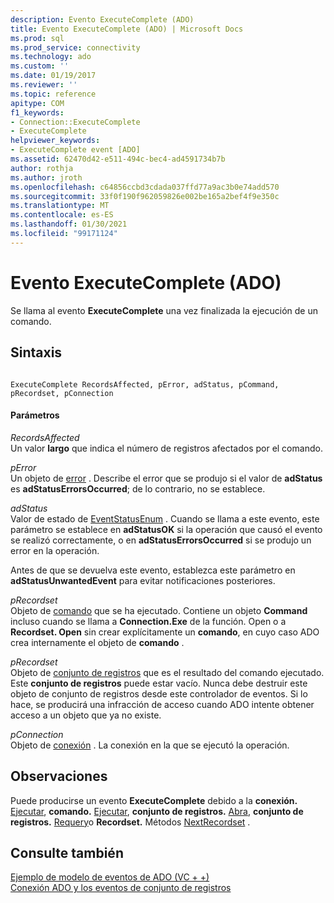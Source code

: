```yaml
---
description: Evento ExecuteComplete (ADO)
title: Evento ExecuteComplete (ADO) | Microsoft Docs
ms.prod: sql
ms.prod_service: connectivity
ms.technology: ado
ms.custom: ''
ms.date: 01/19/2017
ms.reviewer: ''
ms.topic: reference
apitype: COM
f1_keywords:
- Connection::ExecuteComplete
- ExecuteComplete
helpviewer_keywords:
- ExecuteComplete event [ADO]
ms.assetid: 62470d42-e511-494c-bec4-ad4591734b7b
author: rothja
ms.author: jroth
ms.openlocfilehash: c64856ccbd3cdada037ffd77a9ac3b0e74add570
ms.sourcegitcommit: 33f0f190f962059826e002be165a2bef4f9e350c
ms.translationtype: MT
ms.contentlocale: es-ES
ms.lasthandoff: 01/30/2021
ms.locfileid: "99171124"
---
```

# <a name="executecomplete-event-ado"></a>Evento ExecuteComplete (ADO)
Se llama al evento **ExecuteComplete** una vez finalizada la ejecución de un comando.  
  
## <a name="syntax"></a>Sintaxis  
  
```  
  
ExecuteComplete RecordsAffected, pError, adStatus, pCommand, pRecordset, pConnection  
```  
  
#### <a name="parameters"></a>Parámetros  
 *RecordsAffected*  
 Un valor **largo** que indica el número de registros afectados por el comando.  
  
 *pError*  
 Un objeto de [error](../../../ado/reference/ado-api/error-object.md) . Describe el error que se produjo si el valor de **adStatus** es **adStatusErrorsOccurred**; de lo contrario, no se establece.  
  
 *adStatus*  
 Valor de estado de [EventStatusEnum](../../../ado/reference/ado-api/eventstatusenum.md) . Cuando se llama a este evento, este parámetro se establece en **adStatusOK** si la operación que causó el evento se realizó correctamente, o en **adStatusErrorsOccurred** si se produjo un error en la operación.  
  
 Antes de que se devuelva este evento, establezca este parámetro en **adStatusUnwantedEvent** para evitar notificaciones posteriores.  
  
 *pRecordset*  
 Objeto de [comando](../../../ado/reference/ado-api/command-object-ado.md) que se ha ejecutado. Contiene un objeto **Command** incluso cuando se llama a **Connection.Exe** de la función. Open o a **Recordset. Open** sin crear explícitamente un **comando**, en cuyo caso ADO crea internamente el objeto de **comando** .  
  
 *pRecordset*  
 Objeto de [conjunto de registros](../../../ado/reference/ado-api/recordset-object-ado.md) que es el resultado del comando ejecutado. Este **conjunto de registros** puede estar vacío. Nunca debe destruir este objeto de conjunto de registros desde este controlador de eventos. Si lo hace, se producirá una infracción de acceso cuando ADO intente obtener acceso a un objeto que ya no existe.  
  
 *pConnection*  
 Objeto de [conexión](../../../ado/reference/ado-api/connection-object-ado.md) . La conexión en la que se ejecutó la operación.  
  
## <a name="remarks"></a>Observaciones  
 Puede producirse un evento **ExecuteComplete** debido a la **conexión.** [Ejecutar](../../../ado/reference/ado-api/execute-method-ado-connection.md), **comando.** [Ejecutar](../../../ado/reference/ado-api/execute-method-ado-command.md), **conjunto de registros.** [Abra](../../../ado/reference/ado-api/open-method-ado-recordset.md), **conjunto de registros.** [Requery](../../../ado/reference/ado-api/requery-method.md)o **Recordset.** Métodos [NextRecordset](../../../ado/reference/ado-api/nextrecordset-method-ado.md) .  
  
## <a name="see-also"></a>Consulte también  
 [Ejemplo de modelo de eventos de ADO (VC + +)](../../../ado/reference/ado-api/ado-events-model-example-vc.md)   
 [Conexión ADO y los eventos de conjunto de registros](../../../ado/guide/data/ado-event-handler-summary.md)
